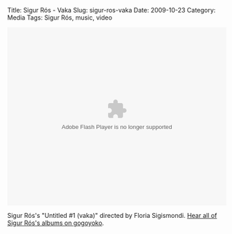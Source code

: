 Title: Sigur Rós - Vaka
Slug: sigur-ros-vaka
Date: 2009-10-23
Category: Media
Tags: Sigur Rós, music, video

<embed style="width:500px; height:407px;" id="VideoPlayback" type="application/x-shockwave-flash" src="http://video.google.com/googleplayer.swf?docId=7586880205583288243" flashvars="" />

Sigur Rós's "Untitled #1 (vaka)" directed by Floria Sigismondi. [Hear all of Sigur Rós's albums on gogoyoko](http://www.gogoyoko.com/artist/sigurros).
